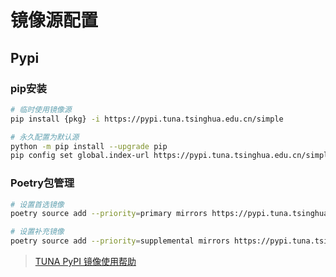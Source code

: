 # 镜像源配置


## Pypi

### pip安装

```bash
# 临时使用镜像源
pip install {pkg} -i https://pypi.tuna.tsinghua.edu.cn/simple

# 永久配置为默认源
python -m pip install --upgrade pip
pip config set global.index-url https://pypi.tuna.tsinghua.edu.cn/simple

```

### Poetry包管理

```bash
# 设置首选镜像
poetry source add --priority=primary mirrors https://pypi.tuna.tsinghua.edu.cn/simple/

# 设置补充镜像
poetry source add --priority=supplemental mirrors https://pypi.tuna.tsinghua.edu.cn/simple/
```

> [TUNA PyPI 镜像使用帮助](https://mirrors.tuna.tsinghua.edu.cn/help/pypi/)
